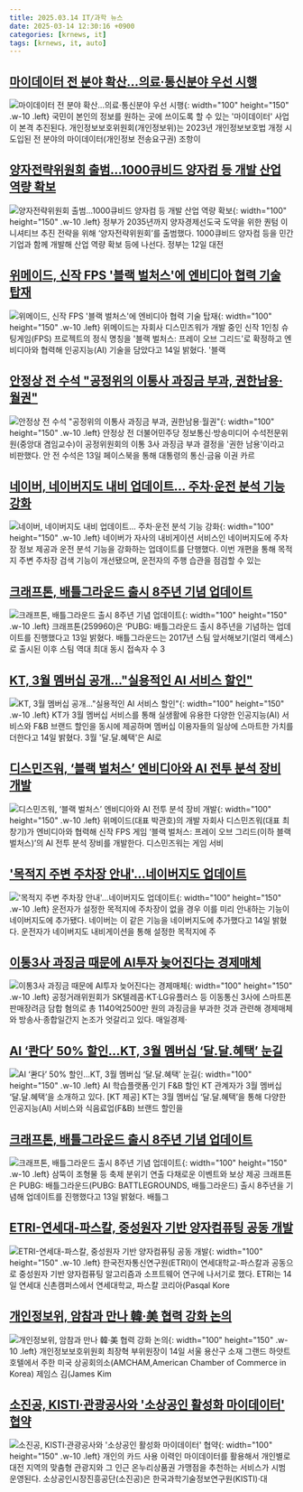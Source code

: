 ```yaml
---
title: 2025.03.14 IT/과학 뉴스
date: 2025-03-14 12:30:16 +0900
categories: [krnews, it]
tags: [krnews, it, auto]
---
```

## [마이데이터 전 분야 확산…의료·통신분야 우선 시행](https://n.news.naver.com/mnews/article/029/0002941000)

![마이데이터 전 분야 확산…의료·통신분야 우선 시행](https://mimgnews.pstatic.net/image/origin/029/2025/03/13/2941000.jpg?type=nf220_150){: width="100" height="150" .w-10 .left}
국민이 본인의 정보를 원하는 곳에 쓰이도록 할 수 있는 '마이데이터' 사업이 본격 추진된다. 개인정보보호위원회(개인정보위)는 2023년 개인정보보호법 개정 시 도입된 전 분야의 마이데이터(개인정보 전송요구권) 조항이

## [양자전략위원회 출범…1000큐비드 양자컴 등 개발 산업 역량 확보](https://n.news.naver.com/mnews/article/119/0002932658)

![양자전략위원회 출범…1000큐비드 양자컴 등 개발 산업 역량 확보](https://mimgnews.pstatic.net/image/origin/119/2025/03/13/2932658.jpg?type=nf220_150){: width="100" height="150" .w-10 .left}
정부가 2035년까지 양자경제선도국 도약을 위한 퀀텀 이니셔티브 추진 전략을 위해 ‘양자전략위원회’를 출범했다. 1000큐비드 양자컴 등을 민간 기업과 함께 개발해 산업 역량 확보 등에 나선다. 정부는 12일 대전

## [위메이드, 신작 FPS '블랙 벌처스'에 엔비디아 협력 기술 탑재](https://n.news.naver.com/mnews/article/014/0005321077)

![위메이드, 신작 FPS '블랙 벌처스'에 엔비디아 협력 기술 탑재](https://mimgnews.pstatic.net/image/origin/014/2025/03/14/5321077.jpg?type=nf220_150){: width="100" height="150" .w-10 .left}
위메이드는 자회사 디스민즈워가 개발 중인 신작 1인칭 슈팅게임(FPS) 프로젝트의 정식 명칭을 '블랙 벌처스: 프레이 오브 그리드'로 확정하고 엔비디아와 협력해 인공지능(AI) 기술을 담았다고 14일 밝혔다. '블랙

## [안정상 전 수석 "공정위의 이통사 과징금 부과, 권한남용·월권"](https://n.news.naver.com/mnews/article/421/0008128602)

![안정상 전 수석 "공정위의 이통사 과징금 부과, 권한남용·월권"](https://mimgnews.pstatic.net/image/origin/421/2025/03/13/8128602.jpg?type=nf220_150){: width="100" height="150" .w-10 .left}
안정상 전 더불어민주당 정보통신·방송미디어 수석전문위원(중앙대 겸임교수)이 공정위원회의 이통 3사 과징금 부과 결정을 '권한 남용'이라고 비판했다. 안 전 수석은 13일 페이스북을 통해 대통령의 통신·금융 이권 카르

## [네이버, 네이버지도 내비 업데이트… 주차·운전 분석 기능 강화](https://n.news.naver.com/mnews/article/088/0000936032)

![네이버, 네이버지도 내비 업데이트… 주차·운전 분석 기능 강화](https://mimgnews.pstatic.net/image/origin/088/2025/03/14/936032.jpg?type=nf220_150){: width="100" height="150" .w-10 .left}
네이버가 자사의 내비게이션 서비스인 네이버지도에 주차장 정보 제공과 운전 분석 기능을 강화하는 업데이트를 단행했다. 이번 개편을 통해 목적지 주변 주차장 검색 기능이 개선됐으며, 운전자의 주행 습관을 점검할 수 있는

## [크래프톤, 배틀그라운드 출시 8주년 기념 업데이트](https://n.news.naver.com/mnews/article/018/0005961956)

![크래프톤, 배틀그라운드 출시 8주년 기념 업데이트](https://mimgnews.pstatic.net/image/origin/018/2025/03/13/5961956.jpg?type=nf220_150){: width="100" height="150" .w-10 .left}
크래프톤(259960)은 ‘PUBG: 배틀그라운드 출시 8주년을 기념하는 업데이트를 진행했다고 13일 밝혔다. 배틀그라운드는 2017년 스팀 앞서해보기(얼리 액세스)로 출시된 이후 스팀 역대 최대 동시 접속자 수 3

## [KT, 3월 멤버십 공개..."실용적인 AI 서비스 할인"](https://n.news.naver.com/mnews/article/092/0002366650)

![KT, 3월 멤버십 공개..."실용적인 AI 서비스 할인"](https://mimgnews.pstatic.net/image/origin/092/2025/03/14/2366650.jpg?type=nf220_150){: width="100" height="150" .w-10 .left}
KT가 3월 멤버십 서비스를 통해 실생활에 유용한 다양한 인공지능(AI) 서비스와 F&B 브랜드 할인을 동시에 제공하며 멤버십 이용자들의 일상에 스마트한 가치를 더한다고 14일 밝혔다. 3월 '달.달.혜택'은 AI로

## [디스민즈워, ‘블랙 벌처스’ 엔비디아와 AI 전투 분석 장비 개발](https://n.news.naver.com/mnews/article/009/0005458675)

![디스민즈워, ‘블랙 벌처스’ 엔비디아와 AI 전투 분석 장비 개발](https://mimgnews.pstatic.net/image/origin/009/2025/03/14/5458675.jpg?type=nf220_150){: width="100" height="150" .w-10 .left}
위메이드(대표 박관호)의 개발 자회사 디스민즈워(대표 최창기)가 엔비디아와 협력해 신작 FPS 게임 ‘블랙 벌처스: 프레이 오브 그리드(이하 블랙 벌처스)’의 AI 전투 분석 장비를 개발한다. 디스민즈워는 게임 서비

## ['목적지 주변 주차장 안내'…네이버지도 업데이트](https://n.news.naver.com/mnews/article/001/0015265106)

!['목적지 주변 주차장 안내'…네이버지도 업데이트](https://mimgnews.pstatic.net/image/origin/001/2025/03/14/15265106.jpg?type=nf220_150){: width="100" height="150" .w-10 .left}
운전자가 설정한 목적지에 주차장이 없을 경우 이를 미리 안내하는 기능이 네이버지도에 추가됐다. 네이버는 이 같은 기능을 네이버지도에 추가했다고 14일 밝혔다. 운전자가 네이버지도 내비게이션을 통해 설정한 목적지에 주

## [이통3사 과징금 때문에 AI투자 늦어진다는 경제매체](https://n.news.naver.com/mnews/article/006/0000128986)

![이통3사 과징금 때문에 AI투자 늦어진다는 경제매체](https://mimgnews.pstatic.net/image/origin/006/2025/03/14/128986.jpg?type=nf220_150){: width="100" height="150" .w-10 .left}
공정거래위원회가 SK텔레콤·KT·LG유플러스 등 이동통신 3사에 스마트폰 판매장려금 담합 혐의로 총 1140억2500만 원의 과징금을 부과한 것과 관련해 경제매체와 방송사·종합일간지 논조가 엇갈리고 있다. 매일경제·

## [AI ‘콴다’ 50% 할인…KT, 3월 멤버십 ‘달.달.혜택’ 눈길](https://n.news.naver.com/mnews/article/016/0002442266)

![AI ‘콴다’ 50% 할인…KT, 3월 멤버십 ‘달.달.혜택’ 눈길](https://mimgnews.pstatic.net/image/origin/016/2025/03/14/2442266.jpg?type=nf220_150){: width="100" height="150" .w-10 .left}
AI 학습플랫폼·인기 F&B 할인 KT 관계자가 3월 멤버십 ‘달.달.혜택’을 소개하고 있다. [KT 제공] KT는 3월 멤버십 ‘달.달.혜택’을 통해 다양한 인공지능(AI) 서비스와 식음료업(F&B) 브랜드 할인을

## [크래프톤, 배틀그라운드 출시 8주년 기념 업데이트](https://n.news.naver.com/mnews/article/009/0005458169)

![크래프톤, 배틀그라운드 출시 8주년 기념 업데이트](https://mimgnews.pstatic.net/image/origin/009/2025/03/13/5458169.jpg?type=nf220_150){: width="100" height="150" .w-10 .left}
삼뚝이 조형물 등 축제 분위기 연출 다채로운 이벤트와 보상 제공 크래프톤은 PUBG: 배틀그라운드(PUBG: BATTLEGROUNDS, 배틀그라운드) 출시 8주년을 기념해 업데이트를 진행했다고 13일 밝혔다. 배틀그

## [ETRI-연세대-파스칼, 중성원자 기반 양자컴퓨팅 공동 개발](https://n.news.naver.com/mnews/article/092/0002366649)

![ETRI-연세대-파스칼, 중성원자 기반 양자컴퓨팅 공동 개발](https://mimgnews.pstatic.net/image/origin/092/2025/03/14/2366649.jpg?type=nf220_150){: width="100" height="150" .w-10 .left}
한국전자통신연구원(ETRI)이 연세대학교-파스칼과 공동으로 중성원자 기반 양자컴퓨팅 알고리즘과 소프트웨어 연구에 나서기로 했다. ETRI는 14일 연세대 신촌캠퍼스에서 연세대학교, 파스칼 코리아(Pasqal Kore

## [개인정보위, 암참과 만나 韓·美 협력 강화 논의](https://n.news.naver.com/mnews/article/092/0002366630)

![개인정보위, 암참과 만나 韓·美 협력 강화 논의](https://mimgnews.pstatic.net/image/origin/092/2025/03/14/2366630.jpg?type=nf220_150){: width="100" height="150" .w-10 .left}
개인정보보호위원회 최장혁 부위원장이 14일 서울 용산구 소재 그랜드 하얏트 호텔에서 주한 미국 상공회의소(AMCHAM,American Chamber of Commerce in Korea) 제임스 김(James Kim

## [소진공, KISTI·관광공사와 '소상공인 활성화 마이데이터' 협약](https://n.news.naver.com/mnews/article/421/0008129608)

![소진공, KISTI·관광공사와 '소상공인 활성화 마이데이터' 협약](https://mimgnews.pstatic.net/image/origin/421/2025/03/14/8129608.jpg?type=nf220_150){: width="100" height="150" .w-10 .left}
개인의 카드 사용 이력인 마이데이터를 활용해서 개인별로 대전 지역의 맞춤형 관광지와 그 인근 온누리상품권 가맹점을 추천하는 서비스가 시범 운영된다. 소상공인시장진흥공단(소진공)은 한국과학기술정보연구원(KISTI)·대

